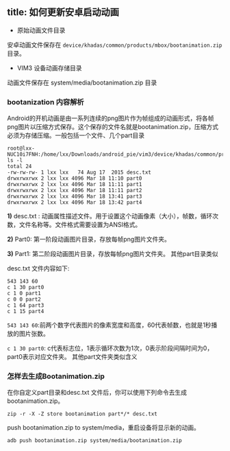 title: 如何更新安卓启动动画
---

* 原始动画文件目录

安卓动画文件保存在 `device/khadas/common/products/mbox/bootanimation.zip` 目录。

* VIM3 设备动画存储目录

动画文件保存在 system/media/bootanimation.zip 目录

### bootanization 内容解析

Android的开机动画是由一系列连续的png图片作为帧组成的动画形式，将各帧png图片以压缩方式保存。这个保存的文件名就是bootanimation.zip，压缩方式必须为存储压缩。一般包括一个文件、几个part目录

```
root@lxx-NUC10i7FNH:/home/lxx/Downloads/android_pie/vim3/device/khadas/common/products/mbox/bootanimation# ls -l
total 24
-rw-rw-rw- 1 lxx lxx   74 Aug 17  2015 desc.txt
drwxrwxrwx 2 lxx lxx 4096 Mar 18 11:10 part0
drwxrwxrwx 2 lxx lxx 4096 Mar 18 11:11 part1
drwxrwxrwx 2 lxx lxx 4096 Mar 18 11:11 part2
drwxrwxrwx 2 lxx lxx 4096 Mar 18 13:41 part3
drwxrwxrwx 2 lxx lxx 4096 Mar 18 13:42 part4

```

**1)** desc.txt : 动画属性描述文件。用于设置这个动画像素（大小），帧数，循环次数，文件名称等。文件格式需要设置为ANSI格式。

**2)** Part0: 第一阶段动画图片目录，存放每帧png图片文件夹。

**3)** Part1: 第二阶段动画图片目录，存放每帧png图片文件夹。
其他part目录类似


desc.txt 文件内容如下:

```
543 143 60
c 1 30 part0
c 1 0 part1
c 0 0 part2
c 1 64 part3
c 1 15 part4

```
`543 143 60`:前两个数字代表图片的像素宽度和高度，60代表帧数，也就是1秒播放的图片张数。

`c 1 30 part0`: c代表标志位，1表示循环次数为1次，0表示阶段间隔时间为0，part0表示对应文件夹。
其他part文件夹类似含义

### 怎样去生成Bootanimation.zip

在你自定义part目录和desc.txt 文件后，你可以使用下列命令去生成bootanimation.zip。

```
zip -r -X -Z store bootanimation part*/* desc.txt 

``` 
push bootanimation.zip to system/media，重启设备将显示新的动画。

```
adb push bootanimation.zip system/media/bootanimation.zip

```

